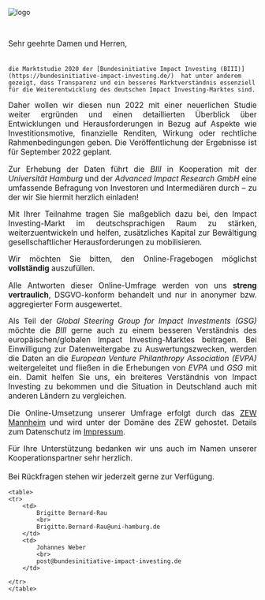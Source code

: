 

![logo](/{{AppPrefix}}/img/biii/biii-logo.PNG)

<br>


<p style='text-align: justify; font-size: 110%'>
    Sehr geehrte Damen und Herren,
    <br>
    <br>

    die Marktstudie 2020 der [Bundesinitiative Impact Investing (BIII)](https://bundesinitiative-impact-investing.de/)  hat unter anderem gezeigt, dass Transparenz und ein besseres Marktverständnis essenziell für die Weiterentwicklung des deutschen Impact Investing-Marktes sind.   
</p>

<p style='text-align: justify; font-size: 110%'>
    Daher wollen wir diesen nun 2022 mit einer neuerlichen Studie weiter ergründen und einen detaillierten Überblick über Entwicklungen und Herausforderungen in Bezug auf Aspekte wie Investitionsmotive, finanzielle Renditen, Wirkung oder rechtliche Rahmenbedingungen geben. Die Veröffentlichung der Ergebnisse ist für September 2022 geplant. 
</p>

<p style='text-align: justify; font-size: 110%'>
    Zur Erhebung der Daten führt die <i>BIII</i> in Kooperation mit der <i>Universität Hamburg</i> und der <i>Advanced Impact Research GmbH</i> eine umfassende Befragung von Investoren und Intermediären durch – zu der wir Sie hiermit herzlich einladen!  
</p>

<p style='text-align: justify; font-size: 110%'>
    Mit Ihrer Teilnahme tragen Sie maßgeblich dazu bei, den Impact Investing-Markt im deutschsprachigen Raum zu stärken, weiterzuentwickeln und helfen, zusätzliches Kapital zur Bewältigung gesellschaftlicher Herausforderungen zu mobilisieren.
</p>

<p style='text-align: justify; font-size: 110%'>
    Wir möchten Sie bitten, den Online-Fragebogen möglichst <b>vollständig</b> auszufüllen. 
</p>

<p style='text-align: justify; font-size: 110%'>
    Alle Antworten dieser Online-Umfrage werden von uns <b>streng vertraulich</b>, DSGVO-konform behandelt und nur in anonymer bzw. aggregierter Form ausgewertet.
</p>

<p style='text-align: justify; font-size: 110%'>
    Als Teil der <i>Global Steering Group for Impact Investments (GSG)</i> möchte die <i>BIII</i> gerne auch zu einem besseren Verständnis des europäischen/globalen Impact Investing-Marktes beitragen. Bei Einwilligung zur Datenweitergabe zu Auswertungszwecken, werden die Daten an die <i>European Venture Philanthropy Association (EVPA)</i> weitergeleitet und fließen in die Erhebungen von <i>EVPA</i> und <i>GSG</i> mit ein. Damit helfen Sie uns, ein breiteres Verständnis von Impact Investing zu bekommen und die Situation in Deutschland auch mit anderen Ländern zu vergleichen. 
 </p>

<p style='text-align: justify; font-size: 110%'>
    Die Online-Umsetzung unserer Umfrage erfolgt durch das <a href="https://www.zew.de">ZEW Mannheim</a> und wird unter der Domäne des ZEW gehostet. Details zum Datenschutz im <a href="/{{AppPrefix}}/doc/site-imprint.md">Impressum</a>.
</p>


<p style='text-align: justify; font-size: 110%'>
    Für Ihre Unterstützung bedanken wir uns auch im Namen unserer Kooperationspartner sehr herzlich.  
    <br>
    <br>
    Bei Rückfragen stehen wir jederzeit gerne zur Verfügung.
    <br>

    <table>
    <tr>
        <td>
            Brigitte Bernard-Rau
            <br>
            Brigitte.Bernard-Rau@uni-hamburg.de							
        </td>
        <td>
            Johannes Weber
            <br>
            post@bundesinitiative-impact-investing.de			
        </td>
    
    </tr>
    </table>
</p>

<br>



